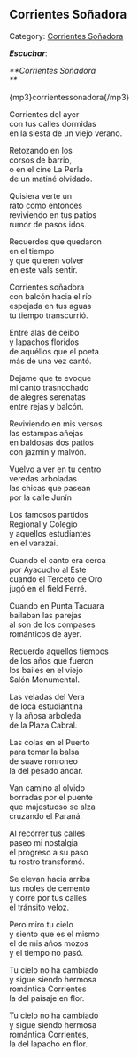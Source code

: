 ## Corrientes Soñadora

Category: [Corrientes Soñadora](http://descubrircorrientes.com.ar/2012/index.php/2405-cultura/4-musica/los-antecedentes-instrumentales-y-los-musicos-chamameceros/corrientes-sonadora)

_**Escuchar**_:

_**Corrientes Soñadora  
**_

{mp3}corrientessonadora{/mp3}

Corrientes del ayer  
con tus calles dormidas  
en la siesta de un viejo verano.

Retozando en los  
corsos de barrio,  
o en el cine La Perla  
de un matiné olvidado.

Quisiera verte un  
rato como entonces  
reviviendo en tus patios  
rumor de pasos idos.

Recuerdos que quedaron  
en el tiempo  
y que quieren volver  
en este vals sentir.

Corrientes soñadora  
con balcón hacia el río  
espejada en tus aguas  
tu tiempo transcurrió.

  
Entre alas de ceibo  
y lapachos floridos  
de aquéllos que el poeta  
más de una vez cantó.

Dejame que te evoque  
mi canto trasnochado  
de alegres serenatas  
entre rejas y balcón.

Reviviendo en mis versos  
las estampas añejas  
en baldosas dos patios  
con jazmín y malvón.

Vuelvo a ver en tu centro  
veredas arboladas  
las chicas que pasean  
por la calle Junín

Los famosos partidos  
Regional y Colegio  
y aquellos estudiantes  
en el varazai.

Cuando el canto era cerca  
por Ayacucho al Este  
cuando el Terceto de Oro  
jugó en el field Ferré.

Cuando en Punta Tacuara  
bailaban las parejas  
al son de los compases  
románticos de ayer.

Recuerdo aquellos tiempos  
de los años que fueron  
los bailes en el viejo  
Salón Monumental.

  
Las veladas del Vera  
de loca estudiantina  
y la añosa arboleda  
de la Plaza Cabral.

Las colas en el Puerto  
para tomar la balsa  
de suave ronroneo  
la del pesado andar.

Van camino al olvido  
borradas por el puente  
que majestuoso se alza  
cruzando el Paraná.

Al recorrer tus calles  
paseo mi nostalgia  
el progreso a su paso  
tu rostro transformó.

Se elevan hacia arriba  
tus moles de cemento  
y corre por tus calles  
el tránsito veloz.

Pero miro tu cielo  
y siento que es el mismo  
el de mis años mozos  
y el tiempo no pasó.

Tu cielo no ha cambiado  
y sigue siendo hermosa  
romántica Corrientes  
la del paisaje en flor.

Tu cielo no ha cambiado  
y sigue siendo hermosa  
romántica Corrientes,  
la del lapacho en flor.